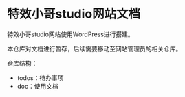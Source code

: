 # 特效小哥studio网站文档

特效小哥studio网站使用WordPress进行搭建。

本仓库对文档进行暂存，后续需要移动至网站管理员的相关仓库。

仓库结构：
- todos：待办事项
- doc：使用文档
